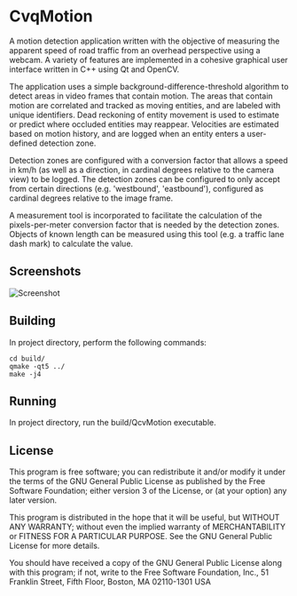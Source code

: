 # CvqMotion

A motion detection application written with the objective of measuring the apparent speed of road traffic from an overhead perspective using a webcam.  A variety of features are implemented in a cohesive graphical user interface written in C++ using Qt and OpenCV.

The application uses a simple background-difference-threshold algorithm to detect areas in video frames that contain motion.  The areas that contain motion are correlated and tracked as moving entities, and are labeled with unique identifiers.  Dead reckoning of entity movement is used to estimate or predict where occluded entities may reappear.  Velocities are estimated based on motion history, and are logged when an entity enters a user-defined detection zone.  

Detection zones are configured with a conversion factor that allows a speed in km/h (as well as a direction, in cardinal degrees relative to the camera view) to be logged.  The detection zones can be configured to only accept from certain directions (e.g. 'westbound', 'eastbound'), configured as cardinal degrees relative to the image frame.

A measurement tool is incorporated to facilitate the calculation of the pixels-per-meter conversion factor that is needed by the detection zones.  Objects of known length can be measured using this tool (e.g. a traffic lane dash mark) to calculate the value.

## Screenshots
![Screenshot](https://i.imgur.com/I07LUSu.jpg "Screenshot")

## Building
In project directory, perform the following commands:
```
cd build/
qmake -qt5 ../
make -j4
```

## Running
In project directory, run the build/QcvMotion executable.


## License
This program is free software; you can redistribute it and/or modify it under the terms of the GNU General Public License as published by the Free Software Foundation; either version 3 of the License, or (at your option) any later version.

This program is distributed in the hope that it will be useful, but WITHOUT ANY WARRANTY; without even the implied warranty of MERCHANTABILITY or FITNESS FOR A PARTICULAR PURPOSE. See the GNU General Public License for more details.

You should have received a copy of the GNU General Public License along with this program; if not, write to the Free Software Foundation, Inc., 51 Franklin Street, Fifth Floor, Boston, MA 02110-1301 USA
